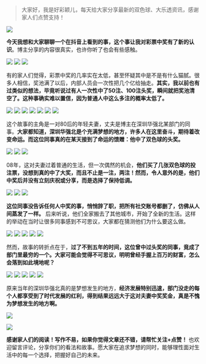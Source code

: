 > 大家好，我是好彩颖儿，每天给大家分享最新的双色球、大乐透资讯，感谢家人们点赞支持！



![](https://cdn.jsdelivr.net/gh/wangwenjie1314/PicCDN/2024-9-3/1725346367711-image.png)



**今天我想和大家聊聊一个在抖音上看到的事，这个事让我对彩票中奖有了新的认识**。博主分享的内容很真实，也许你听了也会有些感触。


![](https://cdn.jsdelivr.net/gh/wangwenjie1314/PicCDN/2024-9-3/1725346263269-image.png)
![](https://cdn.jsdelivr.net/gh/wangwenjie1314/PicCDN/2024-9-3/1725346395203-image.png)
![](https://cdn.jsdelivr.net/gh/wangwenjie1314/PicCDN/2024-9-3/1725346405847-image.png)


有的家人们觉得，彩票中奖的几率实在太低，甚至怀疑其中是不是有什么猫腻。很多人相信，奖池满了以后，内部人员会一次性把几个亿给抽走。**其实，我以前也有过类似的想法，毕竟听说过有人一次性中了50注、100注头奖，瞬间就把奖池清空了。这种事确实难以置信，因为普通人中这么多注的概率太低了。**


![](https://cdn.jsdelivr.net/gh/wangwenjie1314/PicCDN/2024-9-3/1725346447230-image.png)
![](https://cdn.jsdelivr.net/gh/wangwenjie1314/PicCDN/2024-9-3/1725346455776-image.png)
![](https://cdn.jsdelivr.net/gh/wangwenjie1314/PicCDN/2024-9-3/1725346468331-image.png)
![](https://cdn.jsdelivr.net/gh/wangwenjie1314/PicCDN/2024-9-3/1725346474969-image.png)
![](https://cdn.jsdelivr.net/gh/wangwenjie1314/PicCDN/2024-9-3/1725346483688-image.png)
![](https://cdn.jsdelivr.net/gh/wangwenjie1314/PicCDN/2024-9-3/1725346489905-image.png)
![](https://cdn.jsdelivr.net/gh/wangwenjie1314/PicCDN/2024-9-3/1725346502984-image.png)


这个故事的主角是一对80后的年轻夫妻，丈夫是博主在深圳华强北某部门的同事。**大家都知道，深圳华强北是个充满梦想的地方，许多人在这里奋斗，期待着改变命运。而这位同事真的在某天接到了命运的馈赠：他中了双色球的头奖。**


![](https://cdn.jsdelivr.net/gh/wangwenjie1314/PicCDN/2024-9-3/1725346518206-image.png)
![](https://cdn.jsdelivr.net/gh/wangwenjie1314/PicCDN/2024-9-3/1725346523657-image.png)
![](https://cdn.jsdelivr.net/gh/wangwenjie1314/PicCDN/2024-9-3/1725346539667-image.png)


08年，这对夫妻过着普通的生活，但一次偶然的机会，**他们买了几张双色球的投注票，没想到真的中了大奖，而且不止是一注，两注！然而，令人意外的是，他们中奖后并没有立刻庆祝或分享，而是选择了保持低调。**


![](https://cdn.jsdelivr.net/gh/wangwenjie1314/PicCDN/2024-9-3/1725346554610-image.png)
![](https://cdn.jsdelivr.net/gh/wangwenjie1314/PicCDN/2024-9-3/1725346564743-image.png)
![](https://cdn.jsdelivr.net/gh/wangwenjie1314/PicCDN/2024-9-3/1725346570620-image.png)




**这位同事没告诉任何人中奖的事，悄悄辞了职，把所有社交账号都删了，仿佛从人间蒸发了一样。** 后来听说，他们全家搬去了其他城市，开始了全新的生活。这样的举动在当时让很多同事感到不可思议，大家都在猜测他们为什么要这么做。

![](https://cdn.jsdelivr.net/gh/wangwenjie1314/PicCDN/2024-9-3/1725346576819-image.png)
![](https://cdn.jsdelivr.net/gh/wangwenjie1314/PicCDN/2024-9-3/1725346589706-image.png)
![](https://cdn.jsdelivr.net/gh/wangwenjie1314/PicCDN/2024-9-3/1725346602157-image.png)
![](https://cdn.jsdelivr.net/gh/wangwenjie1314/PicCDN/2024-9-3/1725346611958-image.png)
![](https://cdn.jsdelivr.net/gh/wangwenjie1314/PicCDN/2024-9-3/1725346618932-image.png)

然而，故事的转折点在于，**过了不到五年的时间，这位曾中过头奖的同事，竟成了部门里最穷的一个。大家可能会觉得不可思议，明明曾经手握上百万的财富，怎么会落到如此境地呢？**



![](https://cdn.jsdelivr.net/gh/wangwenjie1314/PicCDN/2024-9-3/1725346650054-image.png)
![](https://cdn.jsdelivr.net/gh/wangwenjie1314/PicCDN/2024-9-3/1725346656171-image.png)
![](https://cdn.jsdelivr.net/gh/wangwenjie1314/PicCDN/2024-9-3/1725346661895-image.png)
![](https://cdn.jsdelivr.net/gh/wangwenjie1314/PicCDN/2024-9-3/1725346667746-image.png)
![](https://cdn.jsdelivr.net/gh/wangwenjie1314/PicCDN/2024-9-3/1725346673358-image.png)



原来当年的深圳华强北真的是梦想发生的地方，**经济发展特别迅速，部门没走的每个人都享受到了时代发展的红利，得到结果远远大于这对夫妻中奖奖金，真是不愧为梦想发生的地方啊。**


![](https://cdn.jsdelivr.net/gh/wangwenjie1314/PicCDN/2024-9-3/1725346736099-image.png)


![](https://cdn.jsdelivr.net/gh/wangwenjie1314/PicCDN/2024-9-3/1725346868151-image.png)



**感谢家人们的阅读！写作不易，如果你觉得文章还不错，请帮忙关注+点赞！** 也欢迎留言评论，分享你们的看法和故事。愿大家在追求梦想的同时，能够理性面对生活中的每一个选择，把握好自己的未来。